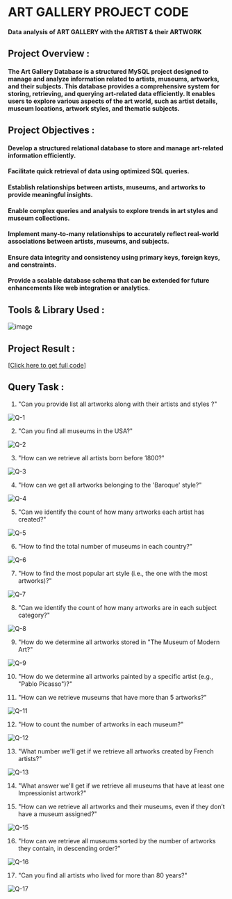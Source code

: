 # ART GALLERY PROJECT CODE

#### Data analysis of ART GALLERY with the ARTIST & their ARTWORK 

## Project Overview :

#### The Art Gallery Database is a structured MySQL project designed to manage and analyze information related to artists, museums, artworks, and their subjects. This database provides a comprehensive system for storing, retrieving, and querying art-related data efficiently. It enables users to explore various aspects of the art world, such as artist details, museum locations, artwork styles, and thematic subjects.

## Project Objectives :

#### Develop a structured relational database to store and manage art-related information efficiently.

#### Facilitate quick retrieval of data using optimized SQL queries.

#### Establish relationships between artists, museums, and artworks to provide meaningful insights.

#### Enable complex queries and analysis to explore trends in art styles and museum collections.

#### Implement many-to-many relationships to accurately reflect real-world associations between artists, museums, and subjects.

#### Ensure data integrity and consistency using primary keys, foreign keys, and constraints.

#### Provide a scalable database schema that can be extended for future enhancements like web integration or analytics.

## Tools & Library Used :

![image](https://github.com/user-attachments/assets/dc671d71-6054-412f-b5a0-2c8500ad5c48)

## Project Result : 

[[Click here to get full code](https://github.com/Abhilasha1103/ART_GALLERY_PROJECT_CODE/blob/main/ART%20MUSEUM%20SQL%20PROJECT.sql)]

## Query Task :

1. "Can you provide list all artworks along with their artists and styles ?"

![Q-1](https://github.com/user-attachments/assets/98af2c75-789e-4703-8937-134abc57e3df)


2. "Can you find all museums in the USA?"

![Q-2](https://github.com/user-attachments/assets/f8231078-0c38-4d41-8b38-bcbcddc4c74c)


3. "How can we retrieve all artists born before 1800?"

![Q-3](https://github.com/user-attachments/assets/9a539e42-f5af-4677-878e-5391d0ead287)


4. "How can we get all artworks belonging to the 'Baroque' style?"

![Q-4](https://github.com/user-attachments/assets/693132b5-6814-44fd-b0ae-b1375f504afd)


5. "Can we identify the count of how many artworks each artist has created?"

![Q-5](https://github.com/user-attachments/assets/7f3d1d0e-3190-4668-8292-b44163c65500)


6. "How to find the total number of museums in each country?"

![Q-6](https://github.com/user-attachments/assets/0b24f509-af2f-435f-b72e-2283a78aa5c3)


7. "How to find the most popular art style (i.e., the one with the most artworks)?"

![Q-7](https://github.com/user-attachments/assets/2de26a5d-9f62-43ac-a948-e516a2334e43)


8. "Can we identify the count of how many artworks are in each subject category?"

![Q-8](https://github.com/user-attachments/assets/24d267c3-8542-439e-b6d5-63f0bb55f386)


9. "How do we determine all artworks stored in "The Museum of Modern Art?"

![Q-9](https://github.com/user-attachments/assets/a4c66ddc-7248-4ecf-bab8-93d5a726939f)


10. "How do we determine all artworks painted by a specific artist (e.g., "Pablo Picasso")?"



11. "How can we retrieve museums that have more than 5 artworks?"

![Q-11](https://github.com/user-attachments/assets/1ad69557-e29e-47ec-a493-49bca21a8c24)


12. "How to count the number of artworks in each museum?"

![Q-12](https://github.com/user-attachments/assets/10497c29-84a9-4c7c-aac0-9e6adc973215)


13. "What number we'll get if we retrieve all artworks created by French artists?"

![Q-13](https://github.com/user-attachments/assets/3749b3b1-f24e-4dd9-acac-8f7a86ba044a)


14. "What answer we'll get if we retrieve all museums that have at least one Impressionist artwork?"



15. "How can we retrieve all artworks and their museums, even if they don’t have a museum assigned?"

![Q-15](https://github.com/user-attachments/assets/42fb7ead-4073-4075-b6c9-ffc238fba346)


16. "How can we retrieve all museums sorted by the number of artworks they contain, in descending order?"

![Q-16](https://github.com/user-attachments/assets/88550770-95f7-45b4-b572-70305f5e0c1d)


17. "Can you find all artists who lived for more than 80 years?"

![Q-17](https://github.com/user-attachments/assets/da2d0ed3-b9fe-4ef1-a797-a3b03da75151)





